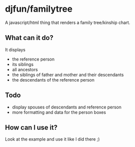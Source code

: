 djfun/familytree
================

A javascript/html thing that renders a family tree/kinship chart.

What can it do?
---------------

It displays
* the reference person
* its siblings
* all ancestors
* the siblings of father and mother and their descendants
* the descendants of the reference person

Todo
----

* display spouses of descendants and reference person
* more formatting and data for the person boxes

How can I use it?
-----------------

Look at the example and use it like I did there ;)